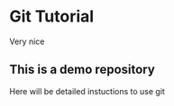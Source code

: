# Git Tutorial

Very nice

## This is a demo repository

Here will be detailed instuctions to use git
